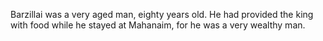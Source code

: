 Barzillai was a very aged man, eighty years old. He had provided the king with food while he stayed at Mahanaim, for he was a very wealthy man.
